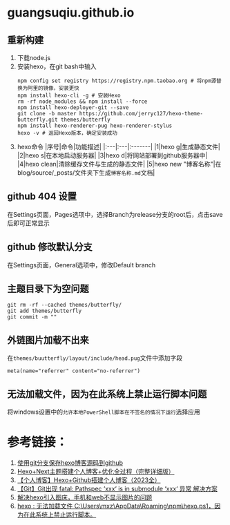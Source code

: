 # guangsuqiu.github.io

## 重新构建
1. 下载node.js
2. 安装hexo，在git bash中输入
    ```
    npm config set registry https://registry.npm.taobao.org # 将npm源替换为阿里的镜像，安装更快
    npm install hexo-cli -g # 安装Hexo
    rm -rf node_modules && npm install --force
    npm install hexo-deployer-git --save
    git clone -b master https://github.com/jerryc127/hexo-theme-butterfly.git themes/butterfly
    npm install hexo-renderer-pug hexo-renderer-stylus
    hexo -v # 返回Hexo版本，确定安装成功
    ```
3. hexo命令
    |序号|命令|功能描述|
    |:---|:---|:-------|
    |1|hexo g|生成静态文件|
    |2|hexo s|在本地启动服务器|
    |3|hexo d|将网站部署到github服务器中|
    |4|hexo clean|清除缓存文件与生成的静态文件|
    |5|hexo new "博客名称"|在 blog/source/_posts/文件夹下生成`博客名称.md`文档|


## github 404 设置
在Settings页面，Pages选项中，选择Branch为release分支的root后，点击save后即可正常显示

## github 修改默认分支
在Settings页面，General选项中，修改Default branch

## 主题目录下为空问题

```
git rm -rf --cached themes/butterfly/
git add themes/butterfly
git commit -m ""
```

## 外链图片加载不出来

在`themes/buutterfly/layout/include/head.pug`文件中添加字段
```
meta(name="referrer" content="no-referrer")
```

## 无法加载文件，因为在此系统上禁止运行脚本问题

将windows设置中的`允许本地PowerShell脚本在不签名的情况下运行`选择应用


# 参考链接：
1. [使用git分支保存hexo博客源码到github](https://www.yangbing.fun/2019/06/29/save-hexo-source-post-with-git-branch/)
2. [Hexo+Next主题搭建个人博客+优化全过程（完整详细版）](https://zhuanlan.zhihu.com/p/618864711)
3. [【个人博客】Hexo+Github搭建个人博客（2023全）](https://www.6young.site/blog/de56ed25.html)
4. [【Git】Git出现 fatal: Pathspec ‘xxx‘ is in submodule ‘xxx‘ 异常 解决方案](https://blog.csdn.net/zzddada/article/details/121930030)
5. [解决hexo引入图床，手机和web不显示图片的问题](https://www.jianshu.com/p/5b58ecce6443)
6. [hexo : 无法加载文件 C:\Users\mxz\AppData\Roaming\npm\hexo.ps1，因为在此系统上禁止运行脚本。](https://blog.csdn.net/weixin_43874301/article/details/111102493)

